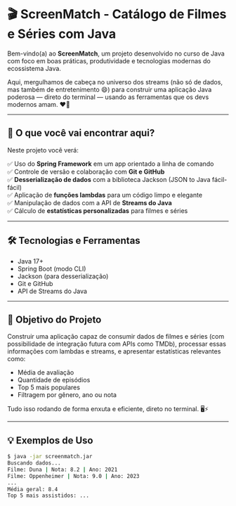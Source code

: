 # 🎬 ScreenMatch - Catálogo de Filmes e Séries com Java

Bem-vindo(a) ao **ScreenMatch**, um projeto desenvolvido no curso de Java com foco em boas práticas, produtividade e tecnologias modernas do ecossistema Java.

Aqui, mergulhamos de cabeça no universo dos streams (não só de dados, mas também de entretenimento 😄) para construir uma aplicação Java poderosa — direto do terminal — usando as ferramentas que os devs modernos amam. ❤️‍🔥

---

## 🚀 O que você vai encontrar aqui? 

Neste projeto você verá:

✅ Uso do **Spring Framework** em um app orientado a linha de comando  
✅ Controle de versão e colaboração com **Git e GitHub**  
✅ **Desserialização de dados** com a biblioteca Jackson (JSON to Java fácil-fácil)  
✅ Aplicação de **funções lambdas** para um código limpo e elegante  
✅ Manipulação de dados com a API de **Streams do Java**  
✅ Cálculo de **estatísticas personalizadas** para filmes e séries

---

## 🛠️ Tecnologias e Ferramentas

- Java 17+
- Spring Boot (modo CLI)
- Jackson (para desserialização)
- Git e GitHub
- API de Streams do Java

---

## 🎯 Objetivo do Projeto

Construir uma aplicação capaz de consumir dados de filmes e séries (com possibilidade de integração futura com APIs como TMDb), processar essas informações com lambdas e streams, e apresentar estatísticas relevantes como:

- Média de avaliação
- Quantidade de episódios
- Top 5 mais populares
- Filtragem por gênero, ano ou nota

Tudo isso rodando de forma enxuta e eficiente, direto no terminal. 🖥️⚡

---

## 💡 Exemplos de Uso

```bash
$ java -jar screenmatch.jar
Buscando dados...
Filme: Duna | Nota: 8.2 | Ano: 2021
Filme: Oppenheimer | Nota: 9.0 | Ano: 2023
...
Média geral: 8.4
Top 5 mais assistidos: ...
